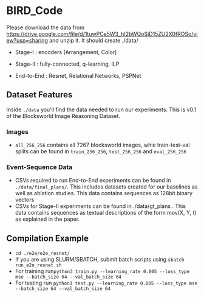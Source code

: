 # BIRD_Code

Please download the data from https://drive.google.com/file/d/1tuwPCe5W3_hI2bWQoSjD15ZU2X0fROSo/view?usp=sharing and unzip it. It should create ./data/ 

- Stage-I     : encoders (Arrangement, Color)

- Stage-II    : fully-connected, q-learning, ILP

- End-to-End  : Resnet, Relational Networks, PSPNet

## Dataset Features
Inside ```./data``` you'll find the data needed to run our experiments. This is v0.1 of the Blocksworld Image Reasoning Dataset.  
### Images
- ```all_256_256``` contains all 7267 blocksworld images, whie train-test-val splits can be found in ```train_256_256```, ```test_256_256``` and ```eval_256_256```

### Event-Sequence Data
- CSVs required to run End-to-End experiments can be found in ```./data/final_plans/```. This includes datasets created for our baselines as well as ablation studies. This data contains sequences as 128bit binary vectors
- CSVs for Stage-II experiments can be found in ./data/gt_plans . This data contains sequences as textual descriptions of the form mov(X, Y, t) as explained in the paper.
## Compilation Example
- ```cd ./e2e/e2e_resnet/```
- If you are using SLURM/SBATCH, submit batch scripts using ```sbatch run_e2e_resnet.sh```
- For training run```python3 train.py --learning_rate 0.005 --loss_type mse --batch_size 64 --val_batch_size 64```
- For testing run ```python3 test.py --learning_rate 0.005 --loss_type mse --batch_size 64 --val_batch_size 64```


